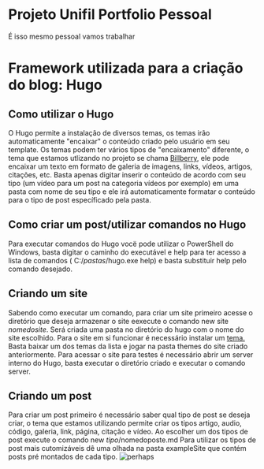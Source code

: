 # Projeto Unifil Portfolio Pessoal

É isso mesmo pessoal vamos trabalhar

# Framework utilizada para a criação do blog: Hugo
## Como utilizar o Hugo
O Hugo permite a instalação de diversos temas, os temas irão automaticamente "encaixar" o conteúdo criado
pelo usuário em seu template. Os temas podem ter vários tipos de "encaixamento" diferente, o tema que estamos
utlizando no projeto se chama [Billberry](https://themes.gohugo.io/bilberry-hugo-theme/), ele pode encaixar um
texto em formato de galeria de imagens, links, vídeos, artigos, citações, etc. Basta apenas digitar inserir o conteúdo de
acordo com seu tipo (um vídeo para um post na categoria vídeos por exemplo) em uma pasta com nome de seu tipo e ele irá
automaticamente formatar o conteúdo para o tipo de post específicado pela pasta.

## Como criar um post/utilizar comandos no Hugo
Para executar comandos do Hugo vocë pode utilizar o PowerShell do Windows, basta digitar o caminho do executável e help para
ter acesso a lista de comandos ( C:/*pastas*/hugo.exe help) e basta substituir help pelo comando desejado.

## Criando um site
Sabendo como executar um comando, para criar um site primeiro acesse o diretório que deseja armazenar o site eexecute o comando 
new site *nomedosite*. Será criada uma pasta no diretório do hugo com o nome do site escolhido. 
Para o site em si funcionar é necessário instalar um [tema.](https://themes.gohugo.io)
Basta baixar um dos temas da lista e jogar na pasta themes do site criado anteriormente.
Para acessar o site para testes é necessário abrir um server interno do Hugo, basta executar o diretório criado e executar
o comando server.

## Criando um post
Para criar um post primeiro é necessário saber qual tipo de post se deseja criar, o tema que estamos utilizando permite criar
os tipos artigo, audio, código, galeria, link, página, citação e vídeo.
Ao escolher um dos tipos de post execute o comando new *tipo*/nomedoposte.md
Para utilizar os tipos de post mais cutomizáveis dê uma olhada na pasta exampleSite que contém posts pré montados de cada tipo.
![perhaps](https://i.redd.it/dg6qctwlbrt21.jpg)

